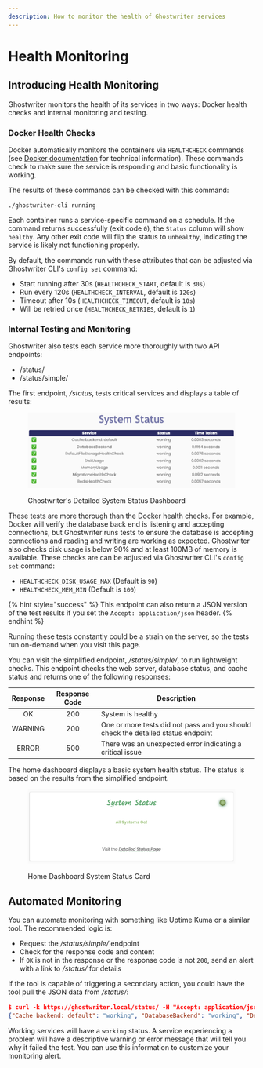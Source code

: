 ```yaml
---
description: How to monitor the health of Ghostwriter services
---
```


# Health Monitoring

## Introducing Health Monitoring

Ghostwriter monitors the health of its services in two ways: Docker health checks and internal monitoring and testing.

### Docker Health Checks

Docker automatically monitors the containers via `HEALTHCHECK` commands (see [Docker documentation](https://docs.docker.com/engine/reference/builder/#healthcheck) for technical information). These commands check to make sure the service is responding and basic functionality is working.

The results of these commands can be checked with this command:

```
./ghostwriter-cli running
```

Each container runs a service-specific command on a schedule. If the command returns successfully (exit code `0`), the `Status` column will show `healthy`. Any other exit code will flip the status to `unhealthy`, indicating the service is likely not functioning properly.

By default, the commands run with these attributes that can be adjusted via Ghostwriter CLI's `config set` command:

* Start running after 30s (`HEALTHCHECK_START`, default is `30s`)
* Run every 120s (`HEALTHCHECK_INTERVAL`, default is `120s`)
* Timeout after 10s (`HEALTHCHECK_TIMEOUT`, default is `10s`)
* Will be retried once (`HEALTHCHECK_RETRIES`, default is `1`)

### Internal Testing and Monitoring

Ghostwriter also tests each service more thoroughly with two API endpoints:

* /status/
* /status/simple/

The first endpoint, _/status_, tests critical services and displays a table of results:

<figure><img src="../.gitbook/assets/image (1) (1).png" alt=""><figcaption><p>Ghostwriter's Detailed System Status Dashboard</p></figcaption></figure>

These tests are more thorough than the Docker health checks. For example, Docker will verify the database back end is listening and accepting connections, but Ghostwriter runs tests to ensure the database is accepting connections and reading and writing are working as expected. Ghostwriter also checks disk usage is below 90% and at least 100MB of memory is available. These checks are can be adjusted via Ghostwriter CLI's `config set` command:

* `HEALTHCHECK_DISK_USAGE_MAX` (Default is `90`)
* `HEALTHCHECK_MEM_MIN` (Default is `100`)

{% hint style="success" %}
This endpoint can also return a JSON version of the test results if you set the `Accept: application/json` header.
{% endhint %}

Running these tests constantly could be a strain on the server, so the tests run on-demand when you visit this page.

You can visit the simplified endpoint, _/status/simple/_, to run lightweight checks. This endpoint checks the web server, database status, and cache status and returns one of the following responses:

| Response | Response Code | Description                                                                      |
| :------: | :-----------: | -------------------------------------------------------------------------------- |
|    OK    |      200      | System is healthy                                                                |
|  WARNING |      200      | One or more tests did not pass and you should check the detailed status endpoint |
|   ERROR  |      500      | There was an unexpected error indicating a critical issue                        |

The home dashboard displays a basic system health status. The status is based on the results from the simplified endpoint.

<figure><img src="../.gitbook/assets/image (7) (2).png" alt=""><figcaption><p>Home Dashboard System Status Card</p></figcaption></figure>

## Automated Monitoring

You can automate monitoring with something like Uptime Kuma or a similar tool. The recommended logic is:

* Request the _/status/simple/_ endpoint
* Check for the response code and content
* If `OK` is not in the response or the response code is not `200`, send an alert with a link to _/status/_ for details

If the tool is capable of triggering a secondary action, you could have the tool pull the JSON data from _/status/_:

```json
$ curl -k https://ghostwriter.local/status/ -H "Accept: application/json"
{"Cache backend: default": "working", "DatabaseBackend": "working", "DefaultFileStorageHealthCheck": "working", "DiskUsage": "working", "MemoryUsage": "working", "MigrationsHealthCheck": "working", "RedisHealthCheck": "working"}
```

Working services will have a `working` status. A service experiencing a problem will have a descriptive warning or error message that will tell you why it failed the test. You can use this information to customize your monitoring alert.
